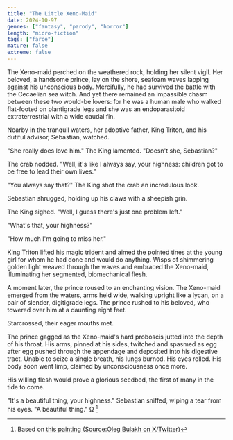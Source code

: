```yaml
---
title: "The Little Xeno-Maid"
date: 2024-10-97
genres: ["fantasy", "parody", "horror"]
length: "micro-fiction"
tags: ["farce"]
mature: false
extreme: false
---
```

The Xeno-maid perched on the weathered rock, holding her silent vigil. Her beloved, a handsome prince, lay on the shore, seafoam waves lapping against his unconscious body. Mercifully, he had survived the battle with the Cecaelian sea witch. And yet there remained an impassible chasm between these two would-be lovers: for he was a human male who walked flat-footed on plantigrade legs and she was an endoparasitoid extraterrestrial with a wide caudal fin.

Nearby in the tranquil waters, her adoptive father, King Triton, and his dutiful advisor, Sebastian, watched.

"She really does love him." The King lamented. "Doesn't she, Sebastian?"

The crab nodded. "Well, it's like I always say, your highness: children got to be free to lead their own lives."

"You always say that?" The King shot the crab an incredulous look.

Sebastian shrugged, holding up his claws with a sheepish grin.

The King sighed. "Well, I guess there's just one problem left."

"What's that, your highness?"

"How much I'm going to miss her." 

King Triton lifted his magic trident and aimed the pointed tines at the young girl for whom he had done and would do anything. Wisps of shimmering golden light weaved through the waves and embraced the Xeno-maid, illuminating her segmented, biomechanical flesh.

A moment later, the prince roused to an enchanting vision. The Xeno-maid emerged from the waters, arms held wide, walking upright like a lycan, on a pair of slender, digitigrade legs. The prince rushed to his beloved, who towered over him at a daunting eight feet. 

Starcrossed, their eager mouths met. 

The prince gagged as the Xeno-maid's hard proboscis jutted into the depth of his throat. His arms, pinned at his sides, twitched and spasmed as egg after egg pushed through the appendage and deposited into his digestive tract. Unable to seize a single breath, his lungs burned. His eyes rolled. His body soon went limp, claimed by unconsciousness once more.

His willing flesh would prove a glorious seedbed, the first of many in the tide to come.

"It's a beautiful thing, your highness." Sebastian sniffed, wiping a tear from his eyes. "A beautiful thing." Ω [^1]
[^1]: Based on [this painting (Source:Oleg Bulakh on X/Twitter)](/images/little_xenomaid.jpg)
